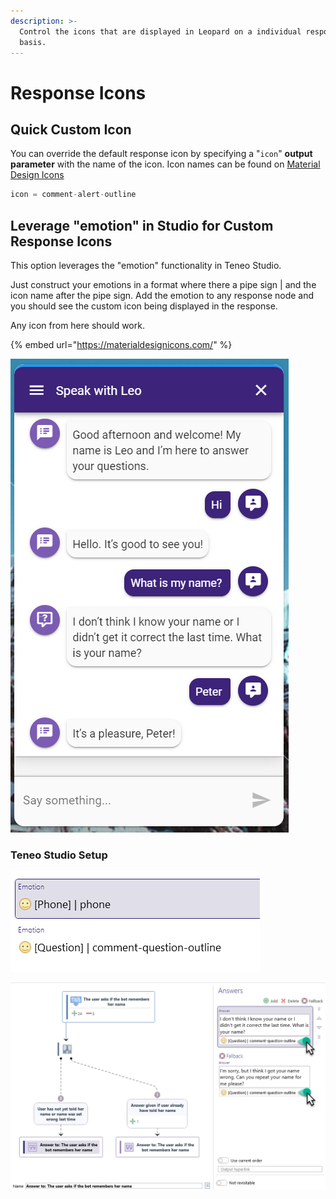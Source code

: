 ```yaml
---
description: >-
  Control the icons that are displayed in Leopard on a individual response
  basis.
---
```


# Response Icons

## Quick Custom Icon

You can override the default response icon by specifying a "`icon`" **output parameter** with the name of the icon. Icon names can be found on [Material Design Icons](https://materialdesignicons.com/)

```javascript
icon = comment-alert-outline
```

## Leverage "emotion" in Studio for Custom Response Icons

This option leverages the "emotion" functionality in Teneo Studio. 

Just construct your emotions in a format where there a pipe sign \| and the icon name after the pipe sign. Add the emotion to any response node and you should see the custom icon being displayed in the response.

Any icon from here should work.

{% embed url="https://materialdesignicons.com/" %}

![](../.gitbook/assets/image%20%2824%29.png)

### Teneo Studio Setup

![Solution &#xBB; Globals &#xBB; Emotions](../.gitbook/assets/image%20%288%29.png)

![Assign emotion on output nodes](../.gitbook/assets/image%20%281%29.png)

